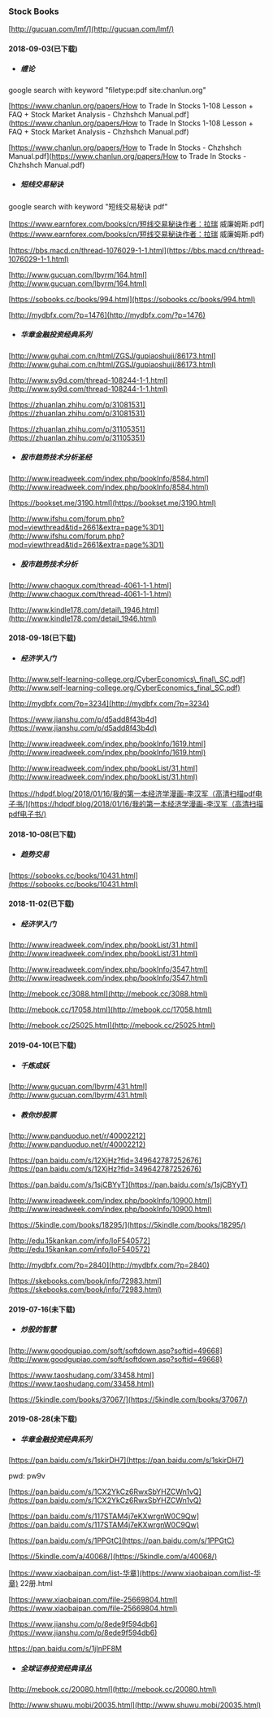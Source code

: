 ### Stock Books

[http://gucuan.com/lmf/](http://gucuan.com/lmf/)

#### 2018-09-03\(已下载\)

* ##### 缠论

google search with keyword "filetype:pdf site:chanlun.org"

[https://www.chanlun.org/papers/How to Trade In Stocks 1-108 Lesson + FAQ + Stock Market Analysis - Chzhshch Manual.pdf](https://www.chanlun.org/papers/How to Trade In Stocks 1-108 Lesson + FAQ + Stock Market Analysis - Chzhshch Manual.pdf)

[https://www.chanlun.org/papers/How to Trade In Stocks - Chzhshch Manual.pdf](https://www.chanlun.org/papers/How to Trade In Stocks - Chzhshch Manual.pdf)

* ##### 短线交易秘诀

google search with keyword "短线交易秘诀 pdf"

[https://www.earnforex.com/books/cn/短线交易秘诀作者：拉瑞 威廉姆斯.pdf](https://www.earnforex.com/books/cn/短线交易秘诀作者：拉瑞 威廉姆斯.pdf)

[https://bbs.macd.cn/thread-1076029-1-1.html](https://bbs.macd.cn/thread-1076029-1-1.html)

[http://www.gucuan.com/lbyrm/164.html](http://www.gucuan.com/lbyrm/164.html)

[https://sobooks.cc/books/994.html](https://sobooks.cc/books/994.html)

[http://mydbfx.com/?p=1476](http://mydbfx.com/?p=1476)

* ##### 华章金融投资经典系列

[http://www.guhai.com.cn/html/ZGSJ/gupiaoshuji/86173.html](http://www.guhai.com.cn/html/ZGSJ/gupiaoshuji/86173.html)

[http://www.sy9d.com/thread-108244-1-1.html](http://www.sy9d.com/thread-108244-1-1.html)

[https://zhuanlan.zhihu.com/p/31081531](https://zhuanlan.zhihu.com/p/31081531)

[https://zhuanlan.zhihu.com/p/31105351](https://zhuanlan.zhihu.com/p/31105351)

* ##### 股市趋势技术分析圣经

[http://www.ireadweek.com/index.php/bookInfo/8584.html](http://www.ireadweek.com/index.php/bookInfo/8584.html)

[https://bookset.me/3190.html](https://bookset.me/3190.html)

[http://www.ifshu.com/forum.php?mod=viewthread&tid=2661&extra=page%3D1](http://www.ifshu.com/forum.php?mod=viewthread&tid=2661&extra=page%3D1)

* ##### 股市趋势技术分析

[http://www.chaogux.com/thread-4061-1-1.html](http://www.chaogux.com/thread-4061-1-1.html)

[http://www.kindle178.com/detail\_1946.html](http://www.kindle178.com/detail_1946.html)

#### 2018-09-18\(已下载\)

* ##### 经济学入门

[http://www.self-learning-college.org/CyberEconomics\_final\_SC.pdf](http://www.self-learning-college.org/CyberEconomics_final_SC.pdf)

[http://mydbfx.com/?p=3234](http://mydbfx.com/?p=3234)

[https://www.jianshu.com/p/d5add8f43b4d](https://www.jianshu.com/p/d5add8f43b4d)

[http://www.ireadweek.com/index.php/bookInfo/1619.html](http://www.ireadweek.com/index.php/bookInfo/1619.html)

[http://www.ireadweek.com/index.php/bookList/31.html](http://www.ireadweek.com/index.php/bookList/31.html)

[https://hdpdf.blog/2018/01/16/我的第一本经济学漫画-李汉军（高清扫描pdf电子书/](https://hdpdf.blog/2018/01/16/我的第一本经济学漫画-李汉军（高清扫描pdf电子书/)

#### 2018-10-08\(已下载\)

* ##### 趋势交易

[https://sobooks.cc/books/10431.html](https://sobooks.cc/books/10431.html)

#### 2018-11-02\(已下载\)

* ##### 经济学入门

[http://www.ireadweek.com/index.php/bookList/31.html](http://www.ireadweek.com/index.php/bookList/31.html)

[http://www.ireadweek.com/index.php/bookInfo/3547.html](http://www.ireadweek.com/index.php/bookInfo/3547.html)

[http://mebook.cc/3088.html](http://mebook.cc/3088.html)

[http://mebook.cc/17058.html](http://mebook.cc/17058.html)

[http://mebook.cc/25025.html](http://mebook.cc/25025.html)

#### 2019-04-10\(已下载\)

* ##### 千炼成妖

[http://www.gucuan.com/lbyrm/431.html](http://www.gucuan.com/lbyrm/431.html)

* ##### 教你炒股票

[http://www.panduoduo.net/r/40002212](http://www.panduoduo.net/r/40002212)

[https://pan.baidu.com/s/12XjHz?fid=349642787252676](https://pan.baidu.com/s/12XjHz?fid=349642787252676)

[https://pan.baidu.com/s/1sjCBYyT](https://pan.baidu.com/s/1sjCBYyT)

[http://www.ireadweek.com/index.php/bookInfo/10900.html](http://www.ireadweek.com/index.php/bookInfo/10900.html)

[https://5kindle.com/books/18295/](https://5kindle.com/books/18295/)

[http://edu.15kankan.com/info/IoF540572](http://edu.15kankan.com/info/IoF540572)

[http://mydbfx.com/?p=2840](http://mydbfx.com/?p=2840)

[https://skebooks.com/book/info/72983.html](https://skebooks.com/book/info/72983.html)

#### 2019-07-16\(未下载\)

* ##### 炒股的智慧

[http://www.goodgupiao.com/soft/softdown.asp?softid=49668](http://www.goodgupiao.com/soft/softdown.asp?softid=49668)

[https://www.taoshudang.com/33458.html](https://www.taoshudang.com/33458.html)

[https://5kindle.com/books/37067/](https://5kindle.com/books/37067/)

#### 2019-08-28\(未下载\)

* ##### 华章金融投资经典系列

[https://pan.baidu.com/s/1skirDH7](https://pan.baidu.com/s/1skirDH7)

pwd: pw9v

[https://pan.baidu.com/s/1CX2YkCz6RwxSbYHZCWn1vQ](https://pan.baidu.com/s/1CX2YkCz6RwxSbYHZCWn1vQ)

[https://pan.baidu.com/s/117STAM4j7eKXwrgnW0C9Qw](https://pan.baidu.com/s/117STAM4j7eKXwrgnW0C9Qw)

[https://pan.baidu.com/s/1PPGtC](https://pan.baidu.com/s/1PPGtC)

[https://5kindle.com/a/40068/](https://5kindle.com/a/40068/)

[https://www.xiaobaipan.com/list-华章](https://www.xiaobaipan.com/list-华章) 22册.html

[https://www.xiaobaipan.com/file-25669804.html](https://www.xiaobaipan.com/file-25669804.html)

[https://www.jianshu.com/p/8ede9f594db6](https://www.jianshu.com/p/8ede9f594db6)

https://pan.baidu.com/s/1jInPF8M

* ##### 全球证券投资经典译丛

[http://mebook.cc/20080.html](http://mebook.cc/20080.html)

[http://www.shuwu.mobi/20035.html](http://www.shuwu.mobi/20035.html)

